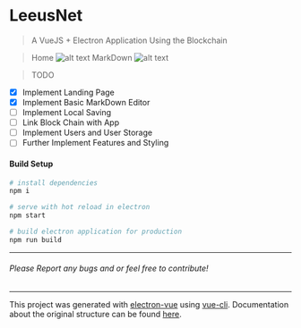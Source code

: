 # LeeusNet

> A VueJS + Electron Application Using the Blockchain

> Home
![alt text](https://raw.githubusercontent.com/NodeGG/LeeusNet/master/static/home.PNG "LeeusNet - home")
MarkDown
![alt text](https://raw.githubusercontent.com/NodeGG/LeeusNet/master/static/0.1.0.PNG "LeeuNet - MarkDown")

> TODO
- [x] Implement Landing Page
- [x] Implement Basic MarkDown Editor
- [ ] Implement Local Saving
- [ ] Link Block Chain with App
- [ ] Implement Users and User Storage
- [ ] Further Implement Features and Styling

#### Build Setup

``` bash
# install dependencies
npm i

# serve with hot reload in electron
npm start

# build electron application for production
npm run build
```

---

###### Please Report any bugs and or feel free to contribute!

---

This project was generated with [electron-vue](https://github.com/NodeGG/electron-vue) using [vue-cli](https://github.com/NodeGG/webpack). Documentation about the original structure can be found [here](https://simulatedgreg.gitbooks.io/electron-vue/content/index.html).
